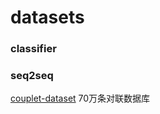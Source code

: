 # datasets


### classifier


### seq2seq

[couplet-dataset](https://github.com/wb14123/couplet-dataset)
70万条对联数据库
